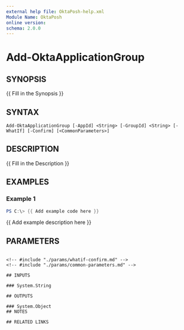 ```yaml
---
external help file: OktaPosh-help.xml
Module Name: OktaPosh
online version:
schema: 2.0.0
---
```


# Add-OktaApplicationGroup

## SYNOPSIS
{{ Fill in the Synopsis }}

## SYNTAX

```
Add-OktaApplicationGroup [-AppId] <String> [-GroupId] <String> [-WhatIf] [-Confirm] [<CommonParameters>]
```

## DESCRIPTION
{{ Fill in the Description }}

## EXAMPLES

### Example 1
```powershell
PS C:\> {{ Add example code here }}
```

{{ Add example description here }}

## PARAMETERS

<!-- #include "./params/appId.md" -->

<!-- #include "./params/groupId.md" -->
```

<!-- #include "./params/whatif-confirm.md" -->
<!-- #include "./params/common-parameters.md" -->

## INPUTS

### System.String

## OUTPUTS

### System.Object
## NOTES

## RELATED LINKS
